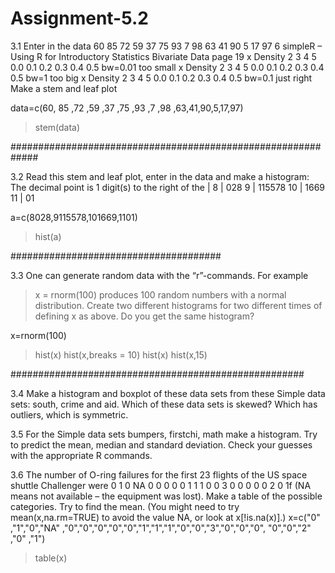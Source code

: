 # Assignment-5.2



3.1 Enter in the data
60 85 72 59 37 75 93 7 98 63 41 90 5 17 97
6
simpleR – Using R for Introductory Statistics
Bivariate Data page 19
x
Density
2 3 4 5
0.0 0.1 0.2 0.3 0.4 0.5
bw=0.01
too small
x
Density
2 3 4 5
0.0 0.1 0.2 0.3 0.4 0.5
bw=1
too big
x
Density
2 3 4 5
0.0 0.1 0.2 0.3 0.4 0.5
bw=0.1
just right
Make a stem and leaf plot

data=c(60, 85 ,72 ,59 ,37 ,75 ,93 ,7 ,98 ,63,41,90,5,17,97)
> stem(data)


#############################################################



3.2 Read this stem and leaf plot, enter in the data and make a histogram:
  The decimal point is 1 digit(s) to the right of the |
  8 | 028
9 | 115578
10 | 1669
11 | 01


a=c(8028,9115578,101669,1101)
> hist(a)

######################################


3.3 One can generate random data with the “r”-commands. For example
> x = rnorm(100)
produces 100 random numbers with a normal distribution. Create two different histograms for two different
times of defining x as above. Do you get the same histogram?
  
  x=rnorm(100)
> hist(x)
> hist(x,breaks = 10)
> hist(x)
> hist(x,15) 

#####################################################
  
  
  3.4 Make a histogram and boxplot of these data sets from these Simple data sets: south, crime and aid. Which of
these data sets is skewed? Which has outliers, which is symmetric.






3.5 For the Simple data sets bumpers, firstchi, math make a histogram. Try to predict the mean, median and
standard deviation. Check your guesses with the appropriate R commands.



3.6 The number of O-ring failures for the first 23 flights of the US space shuttle Challenger were
0 1 0 NA 0 0 0 0 0 1 1 1 0 0 3 0 0 0 0 0 2 0 1f
(NA means not available – the equipment was lost). Make a table of the possible categories. Try to find the
mean. (You might need to try mean(x,na.rm=TRUE) to avoid the value NA, or look at x[!is.na(x)].)
x=c("0" ,"1","0","NA" ,"0","0","0","0","0","1","1","1","0","0","3","0","0","0", "0","0","2" ,"0" ,"1")
> table(x)

